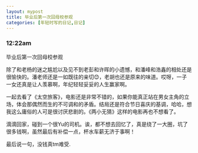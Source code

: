 ```yaml
---
layout: mypost
title: 毕业后第一次回母校参观
categories: [年轻时写的日记,日记]
---
```

### 12:22am

毕业后第一次回母校参观

除了和老杨的迷之尴尬以及见不到老彭和许晖的小遗憾，和潘峰和浩鑫的相处还是很愉快的。潘老师还是一如既往的亲切😊，老胡也还是原来的味道。哎呀，一子一女还真是让人羡慕啊，年纪轻轻妥妥的人生赢家啊。

一起去看了《太空旅客》，电影还是非常不错的，如果你能真正站在男女主角的立场，体会那偶然而生的不可调和的矛盾。结局还是符合节日喜庆的基调，哈哈，想我这么庸俗的人可是很讨厌悲剧的。《两小无猜》这样的电影再也不想看了。

滴滴回家，碰到一个很Yu的司机。诶，都不想去回忆了，真是绕了一大圈，坑了很多钱啊，虽然最后有补偿一点，杯水车薪无济于事啊！

最后说一句，没钱真tm难受.

